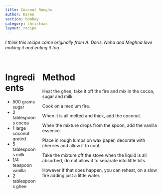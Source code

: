```yaml
---
title: Coconut Roughs
author: Karen
section: bombay
category: christmas
layout: recipe
---
```

_I think this recipe came originally from A. Doris. Neha and Meghna love making it and eating it too._

<br>
<div class='columns'> <div class='column is-one-third p-3' markdown='1'>

# Ingredients

* 500 grams sugar
* 2 tablespoons cocoa
* 1 large coconut grated
* 5 tablespoons milk
* 1/4 teaspoon vanilla
* 2 tablespoons ghee



</div> <div class='column is-two-thirds p-3' markdown='1'>

# Method

Heat the ghee, take it off the fire and mix in the cocoa, sugar and milk.

Cook on a medium fire.

When it is all melted and thick, add the coconut.

When the mixture drops from the spoon, add the vanilla essence.

Place in rough lumps on wax paper, decorate with cherries and allow it to cool.

Take the mixture off the stove when the liquid is all absorbed, do not allow it to separate into little bits.

However if that does happen, you can reheat, on a slow fire adding just a little water.



</div> </div>